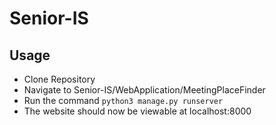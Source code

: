 # Senior-IS

## Usage
* Clone Repository
* Navigate to Senior-IS/WebApplication/MeetingPlaceFinder
* Run the command `python3 manage.py runserver`
* The website should now be viewable at localhost:8000
